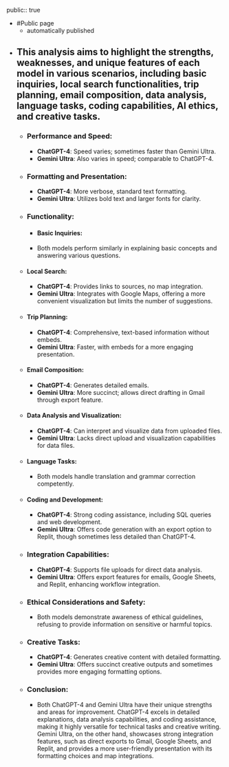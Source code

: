 public:: true

- #Public page
	 - automatically published
- This analysis aims to highlight the strengths, weaknesses, and unique features of each model in various scenarios, including basic inquiries, local search functionalities, trip planning, email composition, data analysis, language tasks, coding capabilities, AI ethics, and creative tasks.
	-
	- ### **Performance and Speed:**
		- **ChatGPT-4**: Speed varies; sometimes faster than Gemini Ultra.
		- **Gemini Ultra**: Also varies in speed; comparable to ChatGPT-4.
	- ### **Formatting and Presentation:**
		- **ChatGPT-4**: More verbose, standard text formatting.
		- **Gemini Ultra**: Utilizes bold text and larger fonts for clarity.
	- ### **Functionality:**
		- #### Basic Inquiries:
		- Both models perform similarly in explaining basic concepts and answering various questions.
	- #### Local Search:
		- **ChatGPT-4**: Provides links to sources, no map integration.
		- **Gemini Ultra**: Integrates with Google Maps, offering a more convenient visualization but limits the number of suggestions.
	- #### Trip Planning:
		- **ChatGPT-4**: Comprehensive, text-based information without embeds.
		- **Gemini Ultra**: Faster, with embeds for a more engaging presentation.
	- #### Email Composition:
		- **ChatGPT-4**: Generates detailed emails.
		- **Gemini Ultra**: More succinct; allows direct drafting in Gmail through export feature.
	- #### Data Analysis and Visualization:
		- **ChatGPT-4**: Can interpret and visualize data from uploaded files.
		- **Gemini Ultra**: Lacks direct upload and visualization capabilities for data files.
	- #### Language Tasks:
		- Both models handle translation and grammar correction competently.
	- #### Coding and Development:
		- **ChatGPT-4**: Strong coding assistance, including SQL queries and web development.
		- **Gemini Ultra**: Offers code generation with an export option to Replit, though sometimes less detailed than ChatGPT-4.
	- ### **Integration Capabilities:**
		- **ChatGPT-4**: Supports file uploads for direct data analysis.
		- **Gemini Ultra**: Offers export features for emails, Google Sheets, and Replit, enhancing workflow integration.
	- ### **Ethical Considerations and Safety:**
		- Both models demonstrate awareness of ethical guidelines, refusing to provide information on sensitive or harmful topics.
	- ### **Creative Tasks:**
		- **ChatGPT-4**: Generates creative content with detailed formatting.
		- **Gemini Ultra**: Offers succinct creative outputs and sometimes provides more engaging formatting options.
	- ### **Conclusion:**
		- Both ChatGPT-4 and Gemini Ultra have their unique strengths and areas for improvement. ChatGPT-4 excels in detailed explanations, data analysis capabilities, and coding assistance, making it highly versatile for technical tasks and creative writing. Gemini Ultra, on the other hand, showcases strong integration features, such as direct exports to Gmail, Google Sheets, and Replit, and provides a more user-friendly presentation with its formatting choices and map integrations.